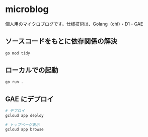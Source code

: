 # microblog

個人用のマイクロブログです。仕様技術は、Golang（chi）・D1・GAE

## ソースコードをもとに依存関係の解決

```sh
go mod tidy
```

## ローカルでの起動

```sh
go run .
```

## GAE にデプロイ

```sh
# デプロイ
gcloud app deploy

# トップページ表示
gcloud app browse
```

